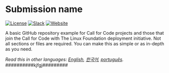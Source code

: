 # Submission name

[![License](https://img.shields.io/badge/License-Apache2-blue.svg)](https://www.apache.org/licenses/LICENSE-2.0) [![Slack](https://img.shields.io/badge/Join-Slack-blue)](https://callforcode.org/slack) [![Website](https://img.shields.io/badge/View-Website-blue)](https://Call-for-Code.github.io/Project-Sample/)

A basic GitHub repository example for Call for Code projects and those that join the Call for Code with The Linux Foundation deployment initiative. Not all sections or files are required. You can make this as simple or as in-depth as you need.

*Read this in other languages: [English](../README.md), [한국어](README.ko.md), [português](README.pt_br.md).*
##########kjfgj#########

